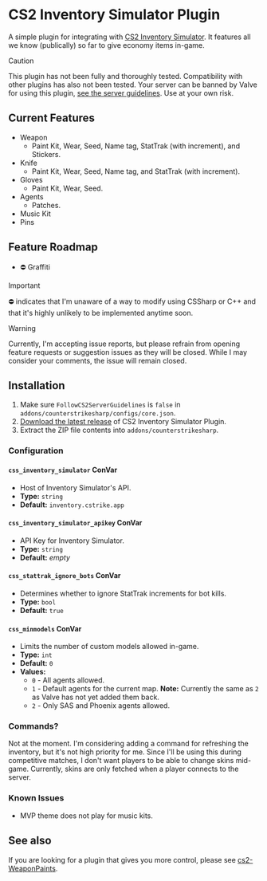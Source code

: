 # CS2 Inventory Simulator Plugin

A simple plugin for integrating with [CS2 Inventory Simulator](https://inventory.cstrike.app). It features all we know (publically) so far to give economy items in-game.

> [!CAUTION]
> This plugin has not been fully and thoroughly tested. Compatibility with other plugins has also not been tested. Your server can be banned by Valve for using this plugin, [see the server guidelines](https://blog.counter-strike.net/index.php/server_guidelines). Use at your own risk.

## Current Features

- Weapon
  - Paint Kit, Wear, Seed, Name tag, StatTrak (with increment), and Stickers.
- Knife
  - Paint Kit, Wear, Seed, Name tag, and StatTrak (with increment).
- Gloves
  - Paint Kit, Wear, Seed.
- Agents
  - Patches.
- Music Kit
- Pins

## Feature Roadmap

- ⛔ Graffiti

> [!IMPORTANT]  
> ⛔ indicates that I'm unaware of a way to modify using CSSharp or C++ and that it's highly unlikely to be implemented anytime soon.

> [!WARNING]  
> Currently, I'm accepting issue reports, but please refrain from opening feature requests or suggestion issues as they will be closed. While I may consider your comments, the issue will remain closed.

## Installation

1. Make sure `FollowCS2ServerGuidelines` is `false` in `addons/counterstrikesharp/configs/core.json`.
2. [Download the latest release](https://github.com/ianlucas/cs2-inventory-simulator-plugin/releases) of CS2 Inventory Simulator Plugin.
3. Extract the ZIP file contents into `addons/counterstrikesharp`.

### Configuration

#### `css_inventory_simulator` ConVar

* Host of Inventory Simulator's API.
* **Type:** `string`
* **Default:** `inventory.cstrike.app`

#### `css_inventory_simulator_apikey` ConVar

* API Key for Inventory Simulator.
* **Type:** `string`
* **Default:** _empty_

#### `css_stattrak_ignore_bots` ConVar

* Determines whether to ignore StatTrak increments for bot kills.
* **Type:** `bool`
* **Default:** `true`

#### `css_minmodels` ConVar

* Limits the number of custom models allowed in-game.
* **Type:** `int`
* **Default:** `0`
* **Values:**
	- `0` - All agents allowed.
	- `1` - Default agents for the current map. **Note:** Currently the same as `2` as Valve has not yet added them back.
	- `2` - Only SAS and Phoenix agents allowed.

### Commands?

Not at the moment. I'm considering adding a command for refreshing the inventory, but it's not high priority for me. Since I'll be using this during competitive matches, I don't want players to be able to change skins mid-game. Currently, skins are only fetched when a player connects to the server.

### Known Issues

* MVP theme does not play for music kits.

## See also

If you are looking for a plugin that gives you more control, please see [cs2-WeaponPaints](https://github.com/Nereziel/cs2-WeaponPaints).
